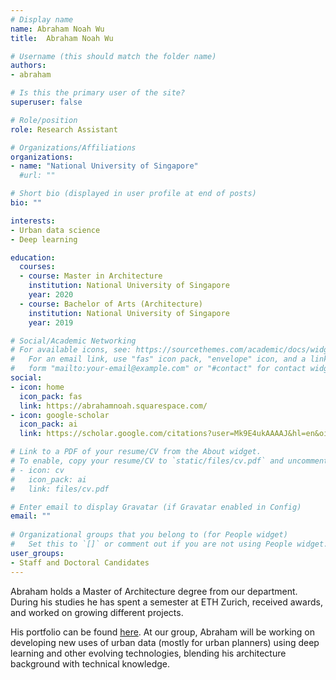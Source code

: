 ```yaml
---
# Display name
name: Abraham Noah Wu
title:  Abraham Noah Wu

# Username (this should match the folder name)
authors:
- abraham

# Is this the primary user of the site?
superuser: false

# Role/position
role: Research Assistant

# Organizations/Affiliations
organizations:
- name: "National University of Singapore"
  #url: ""

# Short bio (displayed in user profile at end of posts)
bio: ""

interests:
- Urban data science
- Deep learning

education:
  courses:
  - course: Master in Architecture
    institution: National University of Singapore
    year: 2020
  - course: Bachelor of Arts (Architecture)
    institution: National University of Singapore
    year: 2019

# Social/Academic Networking
# For available icons, see: https://sourcethemes.com/academic/docs/widgets/#icons
#   For an email link, use "fas" icon pack, "envelope" icon, and a link in the
#   form "mailto:your-email@example.com" or "#contact" for contact widget.
social:
- icon: home
  icon_pack: fas
  link: https://abrahamnoah.squarespace.com/
- icon: google-scholar
  icon_pack: ai
  link: https://scholar.google.com/citations?user=Mk9E4ukAAAAJ&hl=en&oi=sra

# Link to a PDF of your resume/CV from the About widget.
# To enable, copy your resume/CV to `static/files/cv.pdf` and uncomment the lines below.  
# - icon: cv
#   icon_pack: ai
#   link: files/cv.pdf

# Enter email to display Gravatar (if Gravatar enabled in Config)
email: ""
  
# Organizational groups that you belong to (for People widget)
#   Set this to `[]` or comment out if you are not using People widget.  
user_groups:
- Staff and Doctoral Candidates
---
```


Abraham holds a Master of Architecture degree from our department.
During his studies he has spent a semester at ETH Zurich, received awards, and worked on growing different projects.

His portfolio can be found [here](https://abrahamnoah.squarespace.com).
At our group, Abraham will be working on developing new uses of urban data (mostly for urban planners) using deep learning and other evolving technologies, blending his architecture background with technical knowledge.
